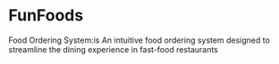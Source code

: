 # FunFoods
Food Ordering System:is An intuitive food ordering system designed to streamline the dining experience in fast-food restaurants
